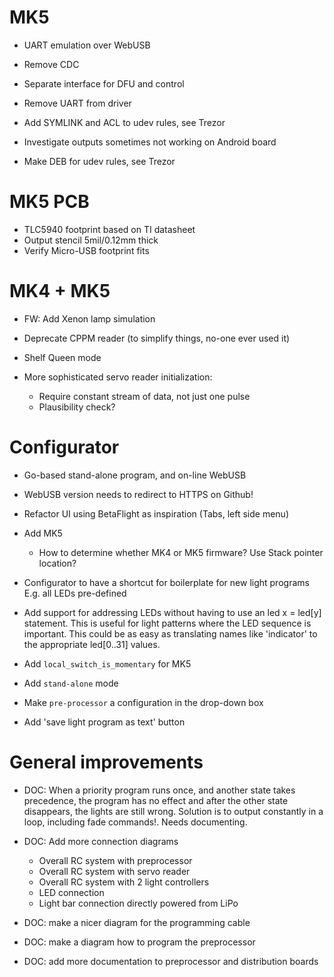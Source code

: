 # MK5

* UART emulation over WebUSB

* Remove CDC

* Separate interface for DFU and control

* Remove UART from driver

* Add SYMLINK and ACL to udev rules, see Trezor

* Investigate outputs sometimes not working on Android board

* Make DEB for udev rules, see Trezor

# MK5 PCB

* TLC5940 footprint based on TI datasheet
* Output stencil 5mil/0.12mm thick
* Verify Micro-USB footprint fits

# MK4 + MK5

* FW: Add Xenon lamp simulation

* Deprecate CPPM reader (to simplify things, no-one ever used it)

* Shelf Queen mode

* More sophisticated servo reader initialization:
  * Require constant stream of data, not just one pulse
  * Plausibility check?


# Configurator

* Go-based stand-alone program, and on-line WebUSB

* WebUSB version needs to redirect to HTTPS on Github!

* Refactor UI using BetaFlight as inspiration (Tabs, left side menu)

* Add MK5
  * How to determine whether MK4 or MK5 firmware? Use Stack pointer location?

* Configurator to have a shortcut for boilerplate for new light programs
    E.g. all LEDs pre-defined

* Add support for addressing LEDs without having to use an
    led x = led[y] statement. This is useful for light patterns where the
    LED sequence is important. This could be as easy as translating names like
    'indicator' to the appropriate led[0..31] values.

* Add `local_switch_is_momentary` for MK5

* Add `stand-alone` mode

* Make `pre-processor` a configuration in the drop-down box

* Add 'save light program as text' button


# General improvements

* DOC: When a priority program runs once, and another state takes precedence,
  the program has no effect and after the other state disappears, the lights
  are still wrong. Solution is to output constantly in a loop,
  including fade commands!.
  Needs documenting.

* DOC: Add more connection diagrams
    - Overall RC system with preprocessor
    - Overall RC system with servo reader
    - Overall RC system with 2 light controllers
    - LED connection
    - Light bar connection directly powered from LiPo

* DOC: make a nicer diagram for the programming cable

* DOC: make a diagram how to program the preprocessor

* DOC: add more documentation to preprocessor and distribution boards